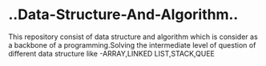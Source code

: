 # ..Data-Structure-And-Algorithm..
This repository consist of data structure and algorithm which is consider as a backbone of a programming.Solving the intermediate level of question of different data structure like -ARRAY,LINKED LIST,STACK,QUEE

